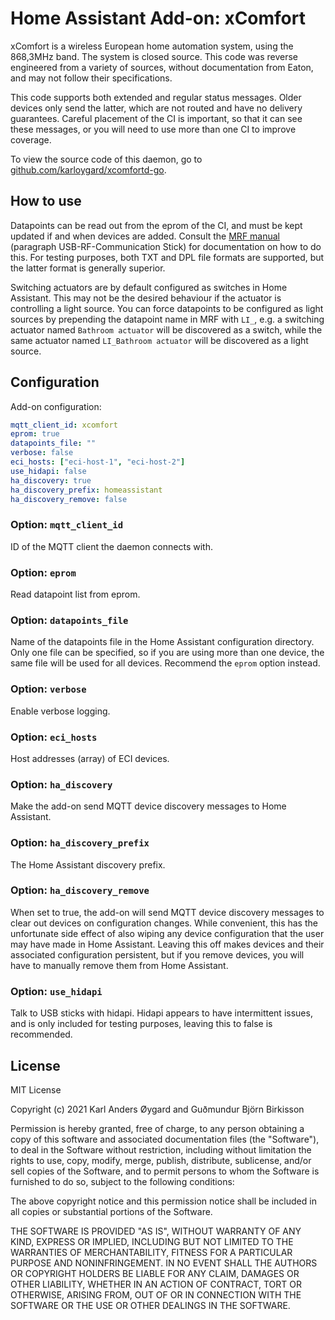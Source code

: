 # Home Assistant Add-on: xComfort

xComfort is a wireless European home automation system, using the 868,3MHz band. The system is closed source. This code was reverse engineered from a variety of sources, without documentation from Eaton, and may not follow their specifications.

This code supports both extended and regular status messages. Older devices only send the latter, which are not routed and have no delivery guarantees. Careful placement of the CI is important, so that it can see these messages, or you will need to use more than one CI to improve coverage.

To view the source code of this daemon, go to [github.com/karloygard/xcomfortd-go](https://github.com/karloygard/xcomfortd-go).

## How to use

Datapoints can be read out from the eprom of the CI, and must be kept updated if and when devices are added.  Consult the [MRF manual](http://www.eaton.com/ecm/groups/public/@pub/@eatonnl/@electrical/documents/content/pct_325435.pdf) (paragraph USB-RF-Communication Stick) for documentation on how to do this.  For testing purposes, both TXT and DPL file formats are supported, but the latter format is generally superior.

Switching actuators are by default configured as switches in Home Assistant.  This may not be the desired behaviour if the actuator is controlling a light source.  You can force datapoints to be configured as light sources by prepending the datapoint name in MRF with `LI_`, e.g. a switching actuator named `Bathroom actuator` will be discovered as a switch, while the same actuator named `LI_Bathroom actuator` will be discovered as a light source.

## Configuration

Add-on configuration:

```yaml
mqtt_client_id: xcomfort
eprom: true
datapoints_file: ""
verbose: false
eci_hosts: ["eci-host-1", "eci-host-2"]
use_hidapi: false
ha_discovery: true
ha_discovery_prefix: homeassistant
ha_discovery_remove: false
```

### Option: `mqtt_client_id`

ID of the MQTT client the daemon connects with. 

### Option: `eprom`

Read datapoint list from eprom.

### Option: `datapoints_file`

Name of the datapoints file in the Home Assistant configuration directory.  Only one file can be specified, so if you are using more than one device, the same file will be used for all devices.  Recommend the `eprom` option instead.

### Option: `verbose`

Enable verbose logging.

### Option: `eci_hosts`

Host addresses (array) of ECI devices.

### Option: `ha_discovery`

Make the add-on send MQTT device discovery messages to Home Assistant.

### Option: `ha_discovery_prefix`

The Home Assistant discovery prefix.

### Option: `ha_discovery_remove`

When set to true, the add-on will send MQTT device discovery messages to clear out devices on configuration changes.  While convenient, this has the unfortunate side effect of also wiping any device configuration that the user may have made in Home Assistant.  Leaving this off makes devices and their associated configuration persistent, but if you remove devices, you will have to manually remove them from Home Assistant.

### Option: `use_hidapi`

Talk to USB sticks with hidapi.  Hidapi appears to have intermittent issues, and is only included for testing purposes, leaving this to false is recommended.

## License

MIT License

Copyright (c) 2021 Karl Anders Øygard and Guðmundur Björn Birkisson

Permission is hereby granted, free of charge, to any person obtaining a copy of this software and associated documentation files (the "Software"), to deal in the Software without restriction, including without limitation the rights to use, copy, modify, merge, publish, distribute, sublicense, and/or sell copies of the Software, and to permit persons to whom the Software is furnished to do so, subject to the following conditions:

The above copyright notice and this permission notice shall be included in all copies or substantial portions of the Software.

THE SOFTWARE IS PROVIDED "AS IS", WITHOUT WARRANTY OF ANY KIND, EXPRESS OR IMPLIED, INCLUDING BUT NOT LIMITED TO THE WARRANTIES OF MERCHANTABILITY, FITNESS FOR A PARTICULAR PURPOSE AND NONINFRINGEMENT. IN NO EVENT SHALL THE AUTHORS OR COPYRIGHT HOLDERS BE LIABLE FOR ANY CLAIM, DAMAGES OR OTHER LIABILITY, WHETHER IN AN ACTION OF CONTRACT, TORT OR OTHERWISE, ARISING FROM, OUT OF OR IN CONNECTION WITH THE SOFTWARE OR THE USE OR OTHER DEALINGS IN THE SOFTWARE.
